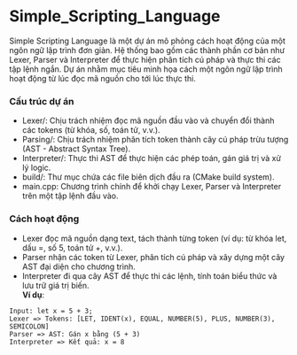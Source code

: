 # Simple_Scripting_Language
Simple Scripting Language là một dự án mô phỏng cách hoạt động của một ngôn ngữ lập trình đơn giản. Hệ thống bao gồm các thành phần cơ bản như Lexer, Parser và Interpreter để thực hiện phân tích cú pháp và thực thi các tập lệnh ngắn. Dự án nhằm mục tiêu minh họa cách một ngôn ngữ lập trình hoạt động từ lúc đọc mã nguồn cho tới lúc thực thi.
### Cấu trúc dự án
- Lexer/: Chịu trách nhiệm đọc mã nguồn đầu vào và chuyển đổi thành các tokens (từ khóa, số, toán tử, v.v.).
- Parsing/: Chịu trách nhiệm phân tích token thành cây cú pháp trừu tượng (AST - Abstract Syntax Tree).
- Interpreter/: Thực thi AST để thực hiện các phép toán, gán giá trị và xử lý logic.
- build/: Thư mục chứa các file biên dịch đầu ra (CMake build system).
- main.cpp: Chương trình chính để khởi chạy Lexer, Parser và Interpreter trên một tập lệnh đầu vào.
### Cách hoạt động
- Lexer đọc mã nguồn dạng text, tách thành từng token (ví dụ: từ khóa let, dấu =, số 5, toán tử +, v.v.).
- Parser nhận các token từ Lexer, phân tích cú pháp và xây dựng một cây AST đại diện cho chương trình.
- Interpreter đi qua cây AST để thực thi các lệnh, tính toán biểu thức và lưu trữ giá trị biến.\
**Ví dụ**:
```
Input: let x = 5 + 3;
Lexer => Tokens: [LET, IDENT(x), EQUAL, NUMBER(5), PLUS, NUMBER(3), SEMICOLON]
Parser => AST: Gán x bằng (5 + 3)
Interpreter => Kết quả: x = 8
```
